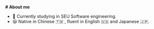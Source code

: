 **# About me**

- 🌱 Currently studying in SEU Software engineering.
- 😃 Native in Chinese 🇹🇼 , fluent in English :us: and Japanese :jp:.
